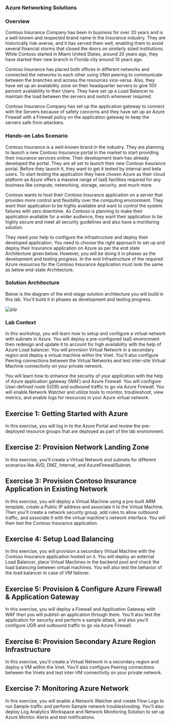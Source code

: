 ### Azure Networking Solutions

### Overview

Contoso Insurance Company has been in business for over 20 years and is a well-known and respected brand name in the Insurance industry. They are historically risk-averse, and it has served them well, enabling them to avoid several financial storms that closed the doors on similarly sized institutions. While Contoso started in Miami United States, around 20 years ago, they have started their new branch in Florida city around 10 years ago. 

Contoso Insurance has placed both offices in different networks and connected the networks to each other using VNet peering to communicate between the branches and access the resources vice-versa. Also, they have set up an availability zone on their headquarter servers to give 100 percent availability to their Users. They have set up a Load Balancer to maintain the load between the servers and switch whenever required. 

Contoso Insurance Company has set up the application gateway to connect with the Servers because of safety concerns and they have set up an Azure Firewall with a Firewall policy on the application gateway to keep the servers safe from attackers.

### Hands-on Labs Scenario

Contoso Insurance is a well-known brand in the industry. They are planning to launch a new Contoso Insurance portal in the market to start providing their insurance services online. Their development team has already developed the portal. They are all set to launch their new Contoso Insurance portal. Before they launch it, they want to get it tested by internal and beta users. To start testing the application they have chosen Azure as their cloud platform as Azure offers a massive range of IaaS facilities required for any business like compute, networking, storage, security, and much more.

Contoso wants to host their Contoso Insurance application on a server that provides more control and flexibility over the computing environment. They want their application to be highly available and want to control the system failures with zero downtime. As Contoso is planning to make their application available for a wider audience, they want their application to be highly secure and meet all security guidelines and also have a monitoring solution.

They need your help to configure the infrastructure and deploy their developed application. You need to choose the right approach to set up and deploy their Insurance application on Azure as per the end state Architecture given below. However, you will be doing it in phases as the development and testing progress. In the end Infrastructure of the required Azure resources for the Contoso Insurance Application must look the same as below end-state Architecture.

### Solution Architecture

Below is the diagram of the end-stage solution architecture you will build in this lab. You'll build it in phases as development and testing progress.

 ![pip](https://github.com/CloudLabsAI-Azure/AIW-Azure-Network-Solutions/blob/main/media/SA%202122by1252.png?raw=true?raw=true)
 

### Lab Context

In this workshop, you will learn how to setup and configure a virtual network with subnets in Azure. You will deploy a pre-configured IaaS environment then redesign and update it to account for high availability with the help of Azure Load balancer. You will provision Virtual Network in a secondary region and deploy a virtual machine within the Vnet. You'll also configure Peering connections between the Virtual Networks and test inter-site Virtual Machine connectivity on your private network.

You will learn how to enhance the security of your application with the help of Azure application gateway (WAF) and Azure Firewall. You will configure User-defined route (UDR) and outbound traffic to go via Azure Firewall. You will enable Network Watcher and utilize tools to monitor, troubleshoot, view metrics, and enable logs for resources in your Azure virtual network.
 

## Exercise 1: Getting Started with Azure 

In this exercise, you will log in to the Azure Portal and review the pre-deployed resource groups that are deployed as part of the lab environment.

## Exercise 2: Provision Network Landing Zone

In this exercise, you'll create a Virtual Network and subnets for different scenarios like AVD, DMZ, Internal, and AzureFirewallSubnet.

## Exercise 3: Provision Contoso Insurance Application in Existing Network

In this exercise, you will deploy a Virtual Machine using a pre-built ARM template, create a Public IP address and associate it to the Virtual Machine. Then you'll create a network security group, add rules to allow outbound traffic, and associate it with the virtual machine's network interface. You will then test the Contoso Insurance application.

## Exercise 4:  Setup Load Balancing 

In this exercise, you will provision a secondary Virtual Machine with the Contoso Insurance application hosted on it. You will deploy an external Load Balancer, place Virtual Machines in the backend pool and check the load balancing between virtual machines. You will also test the behavior of the load balancer in case of VM failover.

## Exercise 5: Provision & Configure Azure Firewall & Application Gateway

In this exercise, you will deploy a Firewall and Application Gateway with WAF then you will publish an application through them. You'll also test the application for security and perform a sample attack, and also you'll configure UDR and outbound traffic to go via Azure Firewall.

## Exercise 6: Provision Secondary Azure Region Infrastructure

In this exercise, you'll create a Virtual Network in a secondary region and deploy a VM within the Vnet. You'll also configure Peering connections between the Vnets and test inter-VM connectivity on your private network.

## Exercise 7: Monitoring Azure Network

In this exercise, you will enable a Network Watcher and create Flow Logs to run Sample traffic and perform Sample network troubleshooting. You'll also deploy Log Analytics Workspace and Network Monitoring Solution to set up Azure Monitor Alerts and test notifications.


